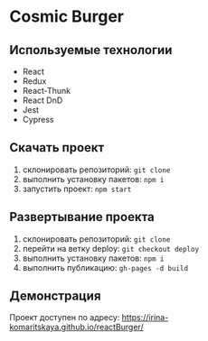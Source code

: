 # Cosmic Burger

## Используемые технологии
- React
- Redux
- React-Thunk
- React DnD
- Jest
- Cypress

## Скачать проект
1. склонировать репозиторий: `git clone`
2. выполнить установку пакетов: `npm i`
3. запустить проект: `npm start`

## Развертывание проекта
1. склонировать репозиторий: `git clone`
2. перейти на ветку deploy: `git checkout deploy`
3. выполнить установку пакетов: `npm i`
4. выполнить публикацию: `gh-pages -d build`

## Демонстрация
Проект доступен по адресу:
https://irina-komaritskaya.github.io/reactBurger/
